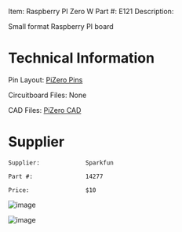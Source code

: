 

Item:         Raspberry PI Zero W
Part #:			E121
Description:  

Small format Raspberry PI board

# Technical Information

Pin Layout:          [PiZero Pins](https://cdn.sparkfun.com/assets/learn_tutorials/6/7/6/PiZero_1.pdf)

Circuitboard Files:   None

CAD Files:           [PiZero CAD](https://github.com/lciscon/IPL-Microlab/tree/main/Components/Elec/CAD/E121%20-%20raspberry-pi-zero-w)

# Supplier

    Supplier:             Sparkfun

    Part #:               14277          

    Price:                $10


![image](https://user-images.githubusercontent.com/7740478/211364113-c8550eb6-e75e-43bf-8f6f-fdf5e34b066a.png)

![image](https://github.com/lciscon/IPL-Microlab/blob/main/Components/Elec/CAD/E121%20-%20raspberry-pi-zero-w/image.PNG)
